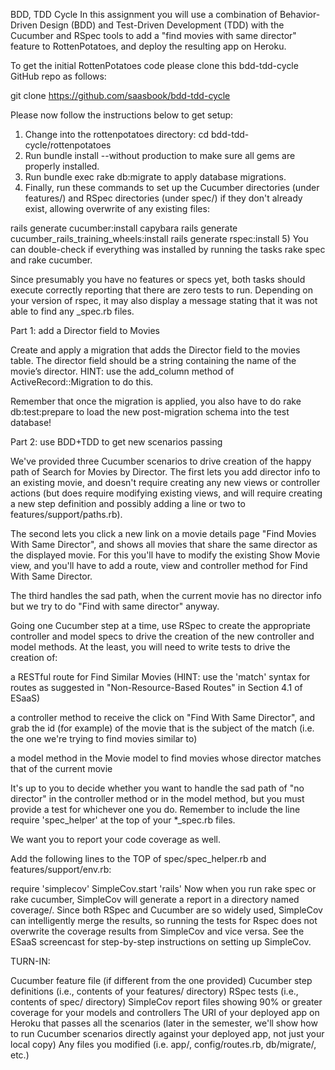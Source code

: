 BDD, TDD Cycle
In this assignment you will use a combination of Behavior-Driven Design (BDD) and Test-Driven Development (TDD) with the Cucumber and RSpec tools to add a "find movies with same director" feature to RottenPotatoes, and deploy the resulting app on Heroku.

To get the initial RottenPotatoes code please clone this bdd-tdd-cycle GitHub repo as follows:

git clone https://github.com/saasbook/bdd-tdd-cycle

Please now follow the instructions below to get setup:

1) Change into the rottenpotatoes directory: cd bdd-tdd-cycle/rottenpotatoes
2) Run bundle install --without production to make sure all gems are properly installed.
3) Run bundle exec rake db:migrate to apply database migrations.
4) Finally, run these commands to set up the Cucumber directories (under features/) and RSpec directories (under spec/) if they don't already exist, allowing overwrite of any existing files:

rails generate cucumber:install capybara
rails generate cucumber_rails_training_wheels:install
rails generate rspec:install
5) You can double-check if everything was installed by running the tasks rake spec and rake cucumber.

Since presumably you have no features or specs yet, both tasks should execute correctly reporting that there are zero tests to run. Depending on your version of rspec, it may also display a message stating that it was not able to find any _spec.rb files.

Part 1: add a Director field to Movies

Create and apply a migration that adds the Director field to the movies table. The director field should be a string containing the name of the movie’s director. HINT: use the add_column method of ActiveRecord::Migration to do this.

Remember that once the migration is applied, you also have to do rake db:test:prepare to load the new post-migration schema into the test database!

Part 2: use BDD+TDD to get new scenarios passing

We've provided three Cucumber scenarios to drive creation of the happy path of Search for Movies by Director. The first lets you add director info to an existing movie, and doesn't require creating any new views or controller actions (but does require modifying existing views, and will require creating a new step definition and possibly adding a line or two to features/support/paths.rb).

The second lets you click a new link on a movie details page "Find Movies With Same Director", and shows all movies that share the same director as the displayed movie.
For this you'll have to modify the existing Show Movie view, and you'll have to add a route, view and controller method for Find With Same Director.

The third handles the sad path, when the current movie has no director info but we try to do "Find with same director" anyway.

Going one Cucumber step at a time, use RSpec to create the appropriate controller and model specs to drive the creation of the new controller and model methods. At the least, you will need to write tests to drive the creation of:

a RESTful route for Find Similar Movies (HINT: use the 'match' syntax for routes as suggested in "Non-Resource-Based Routes" in Section 4.1 of ESaaS)

a controller method to receive the click on "Find With Same Director", and grab the id (for example) of the movie that is the subject of the match (i.e. the one we're trying to find movies similar to)

a model method in the Movie model to find movies whose director matches that of the current movie

It's up to you to decide whether you want to handle the sad path of "no director" in the controller method or in the model method, but you must provide a test for whichever one you do. Remember to include the line require 'spec_helper' at the top of your *_spec.rb files.

We want you to report your code coverage as well.

Add the following lines to the TOP of spec/spec_helper.rb and features/support/env.rb:

require 'simplecov'
SimpleCov.start 'rails'
Now when you run rake spec or rake cucumber, SimpleCov will generate a report in a directory named coverage/. Since both RSpec and Cucumber are so widely used, SimpleCov can intelligently merge the results, so running the tests for Rspec does not overwrite the coverage results from SimpleCov and vice versa. See the ESaaS screencast for step-by-step instructions on setting up SimpleCov.

TURN-IN:

Cucumber feature file (if different from the one provided)
Cucumber step definitions (i.e., contents of your features/ directory)
RSpec tests (i.e., contents of spec/ directory)
SimpleCov report files showing 90% or greater coverage for your models and controllers
The URI of your deployed app on Heroku that passes all the scenarios (later in the semester, we'll show how to run Cucumber scenarios directly against your deployed app, not just your local copy)
Any files you modified (i.e. app/, config/routes.rb, db/migrate/, etc.)
